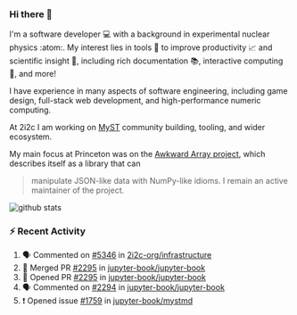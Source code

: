 ### Hi there 👋 

I'm a software developer 💻 with a background in experimental nuclear physics :atom:. My interest lies in tools :wrench: to improve productivity :chart_with_upwards_trend: and scientific insight :telescope:, including rich documentation 📚, interactive computing 🧮, and more! 

I have experience in many aspects of software engineering, including game design, full-stack web development, and high-performance numeric computing. 

At 2i2c I am working on [MyST](https://github.com/jupyter-book/mystmd) community building, tooling, and wider ecosystem. 

My main focus at Princeton was on the [Awkward Array project](awkward-array.org/), which describes itself as a library that can 
> manipulate JSON-like data with NumPy-like idioms. I remain an active maintainer of the project. 

![github stats](https://github-readme-stats.vercel.app/api?username=agoose77&show_icons=true&hide_rank=true&hide_title=true&bg_color=30,e76445,904e95&text_color=efe3ec&icon_color=efe3ec)
<!--
**agoose77/agoose77** is a ✨ _special_ ✨ repository because its `README.md` (this file) appears on your GitHub profile.

Here are some ideas to get you started:

- 🔭 I’m currently working on ...
- 🌱 I’m currently learning ...
- 👯 I’m looking to collaborate on ...
- 🤔 I’m looking for help with ...
- 💬 Ask me about ...
- 📫 How to reach me: ...
- 😄 Pronouns: ...
- ⚡ Fun fact: ...
-->

### :zap: Recent Activity

<!--START_SECTION:activity-->
1. 🗣 Commented on [#5346](https://github.com/2i2c-org/infrastructure/issues/5346#issuecomment-2587482056) in [2i2c-org/infrastructure](https://github.com/2i2c-org/infrastructure)
2. 🎉 Merged PR [#2295](https://github.com/jupyter-book/jupyter-book/pull/2295) in [jupyter-book/jupyter-book](https://github.com/jupyter-book/jupyter-book)
3. 💪 Opened PR [#2295](https://github.com/jupyter-book/jupyter-book/pull/2295) in [jupyter-book/jupyter-book](https://github.com/jupyter-book/jupyter-book)
4. 🗣 Commented on [#2294](https://github.com/jupyter-book/jupyter-book/issues/2294#issuecomment-2587036921) in [jupyter-book/jupyter-book](https://github.com/jupyter-book/jupyter-book)
5. ❗ Opened issue [#1759](https://github.com/jupyter-book/mystmd/issues/1759) in [jupyter-book/mystmd](https://github.com/jupyter-book/mystmd)
<!--END_SECTION:activity-->
